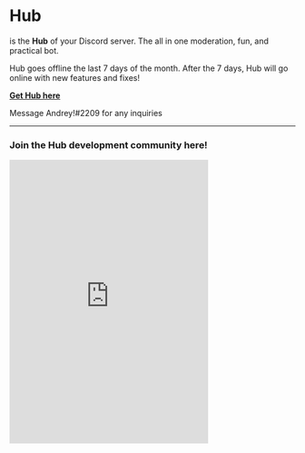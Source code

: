 # Hub

is the **Hub** of your Discord server. The all in one moderation, fun, and practical bot.

Hub goes offline the last 7 days of the month. After the 7 days, Hub will go online with new features and fixes!

[**Get Hub here**](https://discord.com/api/oauth2/authorize?client_id=856971541873819668&permissions=8&scope=bot%20applications.commands)

Message Andrey!#2209 for any inquiries

***

### **Join the Hub development community here!**
<dl>
<iframe src="https://discord.com/widget?id=845310892152586240&theme=dark" width="350" height="500" allowtransparency="true" frameborder="0" sandbox="allow-popups allow-popups-to-escape-sandbox allow-same-origin allow-scripts"></iframe>
  </dl>
